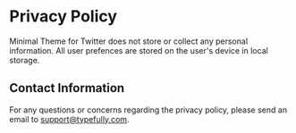 # Privacy Policy

Minimal Theme for Twitter does not store or collect any personal information. All user prefences are stored on the user's device in local storage.

## Contact Information

For any questions or concerns regarding the privacy policy, please send an email to support@typefully.com.
